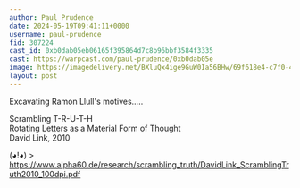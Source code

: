 ```yaml
---
author: Paul Prudence
date: 2024-05-19T09:41:11+0000
username: paul-prudence
fid: 307224
cast_id: 0xb0dab05eb06165f395864d7c8b96bbf3584f3335
cast: https://warpcast.com/paul-prudence/0xb0dab05e
image: https://imagedelivery.net/BXluQx4ige9GuW0Ia56BHw/69f618e4-c7f0-4f19-9d34-6b3f9d6dce00/original
layout: post
---
```

Excavating Ramon Llull's motives.....  
  
Scrambling T-R-U-T-H  
Rotating Letters as a Material Form of Thought  
David Link, 2010  
  
(◕!◕) >  
https://www.alpha60.de/research/scrambling_truth/DavidLink_ScramblingTruth2010_100dpi.pdf  

<img src='https://imagedelivery.net/BXluQx4ige9GuW0Ia56BHw/69f618e4-c7f0-4f19-9d34-6b3f9d6dce00/original' alt='' referrerpolicy='no-referrer'/>